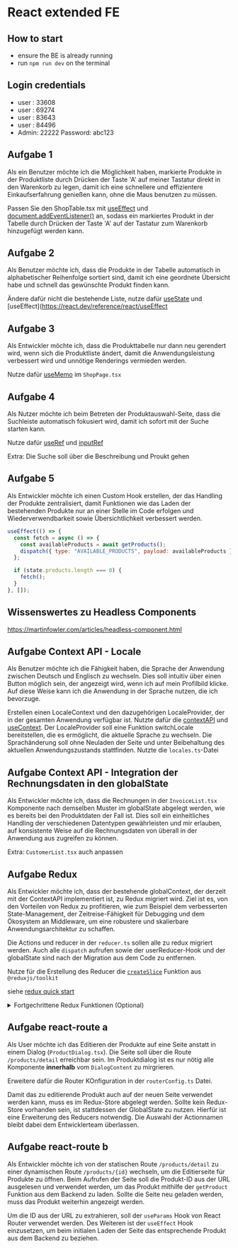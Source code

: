 # React extended FE

## How to start

- ensure the BE is already running
- run `npm run dev` on the terminal

## Login credentials

- user : 33608
- user : 69274
- user : 83643
- user : 84496
- Admin: 22222 Password: abc123

## Aufgabe 1

Als ein Benutzer möchte ich die Möglichkeit haben, markierte Produkte in der Produktliste durch Drücken der Taste 'A' auf meiner Tastatur direkt in den Warenkorb zu legen, damit ich eine schnellere und effizientere Einkaufserfahrung genießen kann, ohne die Maus benutzen zu müssen.

Passen Sie den ShopTable.tsx mit [useEffect](https://react.dev/reference/react/useEffect) und [document.addEventListener()](https://www.w3schools.com/jsref/met_document_addeventlistener.asp) an, sodass ein markiertes Produkt in der Tabelle durch Drücken der Taste 'A' auf der Tastatur zum Warenkorb hinzugefügt werden kann.

## Aufgabe 2

Als Benutzer möchte ich, dass die Produkte in der Tabelle automatisch in alphabetischer Reihenfolge sortiert sind, damit ich eine geordnete Übersicht habe und schnell das gewünschte Produkt finden kann.

Ändere dafür nicht die bestehende Liste, nutze dafür [useState](https://react.dev/reference/react/useState) und [useEffect](https://react.dev/reference/react/useEffect

## Aufgabe 3

Als Entwickler möchte ich, dass die Produkttabelle nur dann neu gerendert wird, wenn sich die Produktliste ändert,
damit die Anwendungsleistung verbessert wird und unnötige Renderings vermieden werden.

Nutze dafür [useMemo](https://react.dev/reference/react/useMemo) im `ShopPage.tsx`

## Aufgabe 4

Als Nutzer möchte ich beim Betreten der Produktauswahl-Seite, dass die Suchleiste automatisch fokusiert wird, damit ich sofort mit der Suche starten kann.

Nutze dafür [useRef](https://react.dev/reference/react/useRef) und [inputRef](https://mui.com/material-ui/api/input/#Input-prop-inputRef)

Extra: Die Suche soll über die Beschreibung und Proukt gehen

## Aufgabe 5

Als Entwickler möchte ich einen Custom Hook erstellen, der das Handling der Produkte zentralisiert, damit Funktionen wie das Laden der bestehenden Produkte nur an einer Stelle im Code erfolgen und Wiederverwendbarkeit sowie Übersichtlichkeit verbessert werden.

```js
useEffect(() => {
  const fetch = async () => {
    const availableProducts = await getProducts();
    dispatch({ type: "AVAILABLE_PRODUCTS", payload: availableProducts });
  };

  if (state.products.length === 0) {
    fetch();
  }
}, []);
```

## Wissenswertes zu Headless Components

https://martinfowler.com/articles/headless-component.html

## Aufgabe Context API - Locale

Als Benutzer möchte ich die Fähigkeit haben, die Sprache der Anwendung zwischen Deutsch und Englisch zu wechseln. Dies soll intuitiv über einen Button möglich sein, der angezeigt wird, wenn ich auf mein Profilbild klicke. Auf diese Weise kann ich die Anwendung in der Sprache nutzen, die ich bevorzuge.

Erstellen einen LocaleContext und den dazugehörigen LocaleProvider, der in der gesamten Anwendung verfügbar ist. Nutzte dafür die [contextAPI](https://react.dev/reference/react/createContext) und [useContext](https://react.dev/reference/react/useContext).
Der LocaleProvider soll eine Funktion switchLocale bereitstellen, die es ermöglicht, die aktuelle Sprache zu wechseln.
Die Sprachänderung soll ohne Neuladen der Seite und unter Beibehaltung des aktuellen Anwendungszustands stattfinden.
Nutzte die `locales.ts`-Datei

## Aufgabe Context API - Integration der Rechnungsdaten in den globalState

Als Entwickler möchte ich, dass die Rechnungen in der `InvoiceList.tsx` Komponente nach demselben Muster im globalState abgelegt werden, wie es bereits bei den Produktdaten der Fall ist. Dies soll ein einheitliches Handling der verschiedenen Datentypen gewährleisten und mir erlauben, auf konsistente Weise auf die Rechnungsdaten von überall in der Anwendung aus zugreifen zu können.

Extra: `CustomerList.tsx` auch anpassen

## Aufgabe Redux

Als Entwickler möchte ich, dass der bestehende globalContext, der derzeit mit der ContextAPI implementiert ist, zu Redux migriert wird. Ziel ist es, von den Vorteilen von Redux zu profitieren, wie zum Beispiel dem verbesserten State-Management, der Zeitreise-Fähigkeit für Debugging und dem Ökosystem an Middleware, um eine robustere und skalierbare Anwendungsarchitektur zu schaffen.

Die Actions und reducer in der `reducer.ts` sollen alle zu redux migriert werden. Auch alle `dispatch` aufrufen sowie der userReducer-Hook und der globalState sind nach der Migration aus dem Code zu entfernen.

Nutze für die Erstellung des Reducer die [`createSlice`](https://redux.js.org/tutorials/quick-start#create-a-redux-state-slice) Funktion aus `@reduxjs/toolkit`

siehe [redux quick start](https://redux.js.org/tutorials/quick-start)

<details>
<summary> Fortgechrittene Redux Funktionen (Optional)</summary>
Das Thema optinal!!

Wer mehr über Redux und asynchrone Aufrufe erfahren möchten, kann sich folgende Links anschauen.

- https://redux-toolkit.js.org/api/createAsyncThunk
- https://dev.to/ifeanyichima/what-is-createasyncthunk-in-redux--mhe
</details>

## Aufgabe react-route a

Als User möchte ich das Editieren der Produkte auf eine Seite anstatt in einem Dialog (`ProductDialog.tsx`). Die Seite soll über die Route `/products/detail` erreichbar sein.
Im Produktdialog ist es nur nötig alle Komponente **innerhalb** vom `DialogContent` zu mirgrieren.

Erweitere dafür die Router KOnfiguration in der `routerConfig.ts` Datei.

Damit das zu editierende Produkt auch auf der neuen Seite verwendet werden kann, muss es im Redux-Store abgelegt werden. Sollte kein Redux-Store vorhanden sein, ist stattdessen der GlobalState zu nutzen. Hierfür ist eine Erweiterung des Reducers notwendig. Die Auswahl der Actionnamen bleibt dabei dem Entwicklerteam überlassen.

## Aufgabe react-route b

Als Entwickler möchte ich von der statischen Route `/products/detail` zu einer dynamischen Route `/products/{id}` wechseln, um die Editierseite für Produkte zu öffnen. Beim Aufrufen der Seite soll die Produkt-ID aus der URL ausgelesen und verwendet werden, um das Produkt mithilfe der `getProduct` Funktion aus dem Backend zu laden. Sollte die Seite neu geladen werden, muss das Produkt weiterhin angezeigt werden.

Um die ID aus der URL zu extrahieren, soll der `useParams` Hook von React Router verwendet werden. Des Weiteren ist der `useEffect` Hook einzusetzen, um beim initialen Laden der Seite das entsprechende Produkt aus dem Backend zu beziehen.
